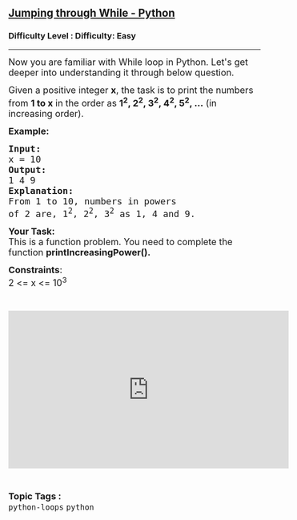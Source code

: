 <h2><a href="https://www.geeksforgeeks.org/problems/jumping-through-while-python/0">Jumping through While - Python</a></h2><h3>Difficulty Level : Difficulty: Easy</h3><hr><div class="problems_problem_content__Xm_eO"><p><span style="font-size:18px">Now you are familiar with While loop in Python. Let's get deeper into understanding it through below question.</span></p>

<p><span style="font-size:18px">Given a positive integer <strong>x</strong>, the task is to print the numbers from <strong>1 to x</strong> in the order as <strong>1<sup>2</sup>, 2<sup>2</sup>, 3<sup>2</sup>, 4<sup>2</sup>, 5<sup>2</sup>, ...</strong> (in increasing order).</span></p>

<p><span style="font-size:18px"><strong>Example: </strong></span></p>

<pre><span style="font-size:18px"><strong>Input:</strong>
x = 10
<strong>Output:</strong>
1 4 9
<strong>Explanation:</strong>
From 1 to 10, numbers in powers
of 2 are, 1<sup>2</sup>, 2<sup>2</sup>, 3<sup>2</sup> as 1, 4 and 9.</span></pre>

<p><strong><span style="font-size:18px">Your Task:</span></strong><br>
<span style="font-size:18px">This is a function problem. You need to complete the function <strong>printIncreasingPower(). </strong></span></p>

<p><span style="font-size:18px"><strong>Constraints</strong>:<br>
2 &lt;= x &lt;= 10<sup>3</sup></span></p>

<p>&nbsp;</p>

<p><iframe frameborder="0" height="315" src="https://www.youtube.com/embed/AaoqKlYCbSk" width="560"></iframe></p>
</div><br><p><span style=font-size:18px><strong>Topic Tags : </strong><br><code>python-loops</code>&nbsp;<code>python</code>&nbsp;